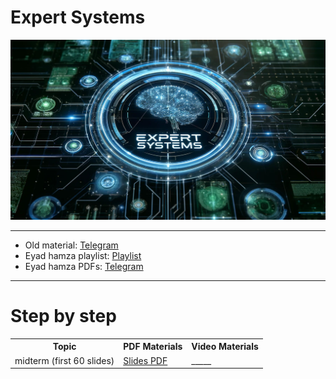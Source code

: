 # Expert Systems
![banner](../img/expert_systems.jpg)

---

- Old material: [Telegram](https://t.me/+oJmayDB-ktpmNmRk)
- Eyad hamza playlist: [Playlist](https://www.youtube.com/playlist?list=PLIzoD6CTXb39M4xzRc8MmVyvkym37TF7k)
- Eyad hamza PDFs: [Telegram](https://t.me/+5eObxcJ0jWs0NTY8)

---

# Step by step
<table>
  <tr>
    <th>Topic</th>
    <th>PDF Materials</th>
    <th>Video Materials</th>
  </tr>
  <tr>
    <td>midterm (first 60 slides)</td>
    <td><a href='https://drive.google.com/file/d/1K60x4LK-Ez9EyqQQ95SR-y4h2n3fgf_Y/view?usp=drive_link'>Slides PDF</a></td>
    <td>_____</td>
  </tr>
</table>